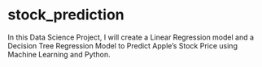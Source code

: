 # stock_prediction

In this Data Science Project, I will create a Linear Regression model and a Decision Tree Regression Model to Predict Apple’s Stock Price using Machine Learning and Python.
